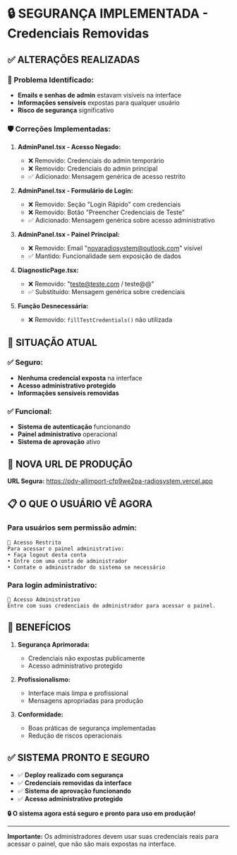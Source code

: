 # 🔒 SEGURANÇA IMPLEMENTADA - Credenciais Removidas

## ✅ ALTERAÇÕES REALIZADAS

### 🚨 Problema Identificado:
- **Emails e senhas de admin** estavam visíveis na interface
- **Informações sensíveis** expostas para qualquer usuário
- **Risco de segurança** significativo

### 🛡️ Correções Implementadas:

1. **AdminPanel.tsx - Acesso Negado:**
   - ❌ Removido: Credenciais do admin temporário
   - ❌ Removido: Credenciais do admin principal
   - ✅ Adicionado: Mensagem genérica de acesso restrito

2. **AdminPanel.tsx - Formulário de Login:**
   - ❌ Removido: Seção "Login Rápido" com credenciais
   - ❌ Removido: Botão "Preencher Credenciais de Teste"
   - ✅ Adicionado: Mensagem genérica sobre acesso administrativo

3. **AdminPanel.tsx - Painel Principal:**
   - ❌ Removido: Email "novaradiosystem@outlook.com" visível
   - ✅ Mantido: Funcionalidade sem exposição de dados

4. **DiagnosticPage.tsx:**
   - ❌ Removido: "teste@teste.com / teste@@" 
   - ✅ Substituído: Mensagem genérica sobre credenciais

5. **Função Desnecessária:**
   - ❌ Removido: `fillTestCredentials()` não utilizada

## 🔐 SITUAÇÃO ATUAL

### ✅ Seguro:
- **Nenhuma credencial exposta** na interface
- **Acesso administrativo protegido**
- **Informações sensíveis removidas**

### ✅ Funcional:
- **Sistema de autenticação** funcionando
- **Painel administrativo** operacional
- **Sistema de aprovação** ativo

## 🚀 NOVA URL DE PRODUÇÃO

**URL Segura:** https://pdv-allimport-cfp9we2pa-radiosystem.vercel.app

## 📋 O QUE O USUÁRIO VÊ AGORA

### Para usuários sem permissão admin:
```
📝 Acesso Restrito
Para acessar o painel administrativo:
• Faça logout desta conta
• Entre com uma conta de administrador
• Contate o administrador do sistema se necessário
```

### Para login administrativo:
```
🔐 Acesso Administrativo
Entre com suas credenciais de administrador para acessar o painel.
```

## 🎯 BENEFÍCIOS

1. **Segurança Aprimorada:**
   - Credenciais não expostas publicamente
   - Acesso administrativo protegido

2. **Profissionalismo:**
   - Interface mais limpa e profissional
   - Mensagens apropriadas para produção

3. **Conformidade:**
   - Boas práticas de segurança implementadas
   - Redução de riscos operacionais

## ✅ SISTEMA PRONTO E SEGURO

- ✅ **Deploy realizado com segurança**
- ✅ **Credenciais removidas da interface**
- ✅ **Sistema de aprovação funcionando**
- ✅ **Acesso administrativo protegido**

**🔒 O sistema agora está seguro e pronto para uso em produção!**

---

**Importante:** Os administradores devem usar suas credenciais reais para acessar o painel, que não são mais expostas na interface.
